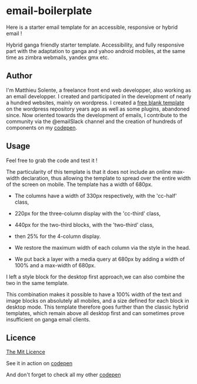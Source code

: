 # email-boilerplate


Here is a starter email template for an accessible, responsive or hybrid email !

Hybrid ganga friendly starter template. Accessibility, and fully responsive part with the adaptation to ganga and yahoo android mobiles, at the same time as zimbra webmails, yandex gmx etc. 

## Author

I'm Matthieu Solente, a freelance front end web developper, also working as an email developper. I created and participated in the development of nearly a hundred websites, mainly on wordpress. I created a [free blank template](https://themesinfo.com/utopia-wordpress-blog-template-omy) on the wordpress repository years ago as well as some plugins, abandoned since. Now oriented towards the development of emails, I contribute to the community via the @emailSlack channel and the creation of hundreds of components on my [codepen](https://codepen.io/matthieuSolente/collections/).

## Usage

Feel free to grab the code and test it !

The particularity of this template is that it does not include an online max-width declaration, thus allowing the template to spread over the entire width of the screen on mobile. The template has a width of 680px. 
- The columns have a width of 330px respectively, with the 'cc-half' class, 
- 220px for the three-column display with the 'cc-third' class, 
- 440px for the two-third blocks, with the 'two-third' class, 
- then 25% for the 4-column display.

- We restore the maximum width of each column via the style in the head. 
- We put back a layer with a media query at 680px by adding a width of 100% and a max-width of 680px. 

I left a style block for the desktop first approach,we can also combine the two in the same template.

This combination makes it possible to have a 100% width of the text and image blocks on absolutely all mobiles, and a size defined for each block in desktop mode. This template therefore goes further than the classic hybrid templates, which remain above all desktop first and can sometimes prove insufficient on ganga email clients.


## Licence

[The Mit Licence](https://choosealicense.com/licenses/mit/)

See it in action on [codepen](https://codepen.io/matthieuSolente/pen/dyZYQwm)

And don't forget to check all my other [codepen](https://codepen.io/matthieuSolente/collections/)

